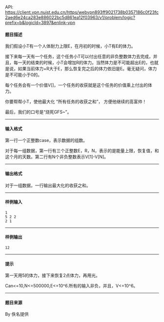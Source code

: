 API: https://client.vpn.nuist.edu.cn/https/webvpn893ff9021738b0357186c0f23fc2aed6e24ca283e886022bc5d861ea12f03963/v1/problem/logic?prefix=b&logicId=3897&enlink-vpn

#### 题目描述

我们假设小T有一个人体耐力上限E，在月初的时候，小T有E的体力。

接下来每一天有一个任务，这个任务小T可以付出任意的非负整数体力去完成，并且，每一天的结束的时候，小T会增加R的体力。当然体力是不可能超出E的，也就是说，如果当前体力+R大于E，那么恢复完之后的体力依旧是E。毫无疑问，体力是不可能小于0的。

每个任务会有一个价值V\[\]，一个任务的收获就是这个任务的价值乘上付出的体力。

你要帮帮小T，使他最大化 “所有任务的收获之和”， 方便他继续的高富帅！

最后，我们的口号是“烧死GFS~”。

---

#### 输入格式

第一行一个正整数case，表示数据的组数。

对于每一组数据，第一行有三个正整数E，R，N，表示的是能量上限，恢复值，和这个月的天数。第二行有N个非负整数表示V\[1\]-V\[N\]。

---

#### 输出格式

对于一组数据，一行输出最大化的收获之和。

---

#### 样例输入
```
1
5 2 2
2 1
```

---

#### 样例输出
```
12
```

---

#### 提示

第一天用5的体力，接下来恢复2点体力，再用光。

Can<=10,N<=500000,E<=10^6.所有的输入非负，并且，V<=10^6。

---

#### 题目来源

By 佚名提供